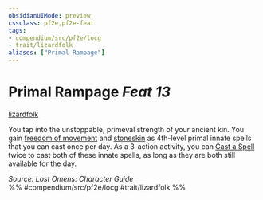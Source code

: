 ```yaml
---
obsidianUIMode: preview
cssclass: pf2e,pf2e-feat
tags:
- compendium/src/pf2e/locg
- trait/lizardfolk
aliases: ["Primal Rampage"]
---
```

# Primal Rampage  *Feat 13*  
[lizardfolk](../../Rules/traits/lizardfolk-b1.md)  


You tap into the unstoppable, primeval strength of your ancient kin. You gain [freedom of movement](../spells/freedom-of-movement.md) and [stoneskin](../spells/stoneskin.md) as 4th-level primal innate spells that you can cast once per day. As a 3-action activity, you can [Cast a Spell](../../Rules/actions/cast-a-spell.md) twice to cast both of these innate spells, as long as they are both still available for the day.

*Source: Lost Omens: Character Guide*  
%% #compendium/src/pf2e/locg #trait/lizardfolk %%